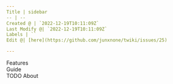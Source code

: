 ```yaml
---
Title | sidebar
-- | --
Created @ | `2022-12-19T10:11:09Z`
Last Modify @| `2022-12-19T10:11:09Z`
Labels | ``
Edit @| [here](https://github.com/junxnone/twiki/issues/25)

---
```

Features  
Guide  
TODO
About
